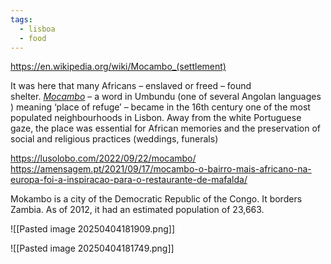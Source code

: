 ```yaml
---
tags:
  - lisboa
  - food
---
```

https://en.wikipedia.org/wiki/Mocambo_(settlement)

It was here that many Africans – enslaved or freed – found shelter. [_Mocambo_](https://www.publico.pt/2004438) – a word in Umbundu (one of several Angolan languages ) meaning ‘place of refuge’ – became in the 16th century one of the most populated neighbourhoods in Lisbon. Away from the white Portuguese gaze, the place was essential for African memories and the preservation of social and religious practices (weddings, funerals)

https://lusolobo.com/2022/09/22/mocambo/
https://amensagem.pt/2021/09/17/mocambo-o-bairro-mais-africano-na-europa-foi-a-inspiracao-para-o-restaurante-de-mafalda/

Mokambo is a city of the Democratic Republic of the Congo. It borders Zambia. As of 2012, it had an estimated population of 23,663.

![[Pasted image 20250404181909.png]]

![[Pasted image 20250404181749.png]]
